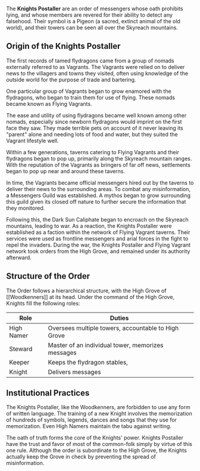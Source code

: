 The **Knights Postaller** are an order of messengers whose oath prohibits lying, and whose members are revered for their ability to detect any falsehood. Their symbol is a Pigeon (a sacred, extinct animal of the old world), and their towers can be seen all over the Skyreach mountains.

## Origin of the Knights Postaller

The first records of tamed flydragons came from a group of nomads externally referred to as Vagrants. The Vagrants were relied on to deliver news to the villagers and towns they visited, often using knowledge of the outside world for the purpose of trade and bartering.

One particular group of Vagrants began to grow enamored with the flydragons, who began to train them for use of flying. These nomads became known as Flying Vagrants.

The ease and utility of using flydragons became well known among other nomads, especially since newborn flydragons would imprint on the first face they saw. They made terrible pets on account of it never leaving its "parent" alone and needing lots of food and water, but they suited the Vagrant lifestyle well.

Within a few generations, taverns catering to Flying Vagrants and their flydragons began to pop up, primarily along the Skyreach mountain ranges. With the reputation of the Vagrants as bringers of far off news, settlements began to pop up near and around these taverns.

In time, the Vagrants became official messengers hired out by the taverns to deliver their news to the surrounding areas. To combat any misinformation, a Messengers Guild was established. A mythos began to grow surrounding this guild given its closed off nature to further secure the information that they monitored.

Following this, the Dark Sun Caliphate began to encroach on the Skyreach mountains, leading to war. As a reaction, the Knights Postaller were established as a faction within the network of Flying Vagrant taverns. Their services were used as frontline messengers and arial forces in the fight to repel the invaders. During the war, the Knights Postaller and Flying Vagrant network took orders from the High Grove, and remained under its authority afterward.

## Structure of the Order

The Order follows a hierarchical structure, with the High Grove of [[Woodkenners]] at its head. Under the command of the High Grove, Knights fill the following roles:

| Role       | Duties                                              |
| ---------- | --------------------------------------------------- |
| High Namer | Oversees multiple towers, accountable to High Grove |
| Steward    | Master of an individual tower, memorizes messages   |
| Keeper     | Keeps the flydragon stables,                        |
| Knight     | Delivers messages                                   |
## Institutional Practices

The Knights Postaller, like the Woodkenners, are forbidden to use any form of written language. The training of a new Knight involves the memorization of hundreds of symbols, legends, dances and songs that they use for memorization. Even High Namers maintain the tabu against writing.

The oath of truth forms the core of the Knights' power. Knights Postaller have the trust and favor of most of the common-folk simply by virtue of this one rule. Although the order is subordinate to the High Grove, the Knights actually keep the Grove in check by preventing the spread of misinformation.